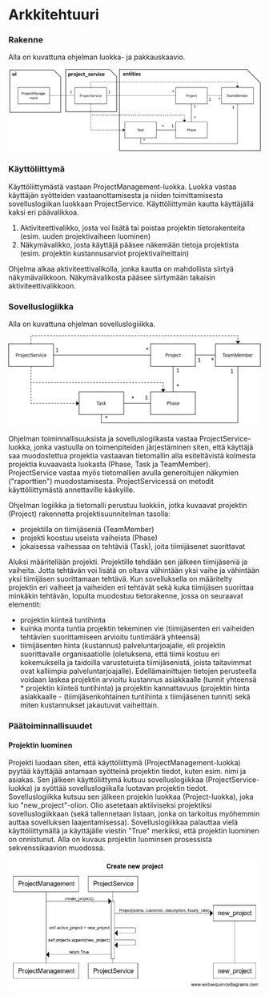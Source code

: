 # **Arkkitehtuuri**

### **Rakenne**

Alla on kuvattuna ohjelman luokka- ja pakkauskaavio.

![..](/dokumentaatio/kuvat/pakkausjaluokkakaavio.png)

### **Käyttöliittymä**

Käyttöliittymästä vastaan ProjectManagement-luokka. Luokka vastaa käyttäjän syötteiden vastaanottamisesta ja niiden toimittamisesta sovelluslogiikan luokkaan ProjectService. Käyttöliittymän kautta käyttäjällä kaksi eri päävalikkoa.
1. Aktiviteettivalikko, josta voi lisätä tai poistaa projektin tietorakenteita (esim. uuden projektivaiheen luominen)
2. Näkymävalikko, josta käyttäjä pääsee näkemään tietoja projektista (esim. projektin kustannusarviot projektivaiheittain)

Ohjelma alkaa aktiviteettivalikolla, jonka kautta on mahdollista siirtyä näkymävalikkoon. Näkymävalikosta pääsee siirtymään takaisin aktiviteettivalikkoon.

### **Sovelluslogiikka**

Alla on kuvattuna ohjelman sovelluslogiiikka.

![Kuvaus sovelluslogiikasta](/dokumentaatio/kuvat/sovelluslogiikka.png)

Ohjelman toiminnallisuuksista ja sovelluslogiikasta vastaa ProjectService-luokka, jonka vastuulla on toimenpiteiden järjestäminen siten, että käyttäjä saa muodostettua projektia vastaavan tietomallin alla esiteltävistä kolmesta projektia kuvaavasta luokasta (Phase, Task ja TeamMember). ProjectService vastaa myös tietomallien avulla generoitujen näkymien ("raporttien") muodostamisesta. ProjectServicessä on metodit käyttöliittymästä annettaville käskyille.

Ohjelman logiikka ja tietomalli perustuu luokkiin, jotka kuvaavat projektin (Project) rakennetta projektisuunnitelman tasolla:
- projektilla on tiimijäseniä (TeamMember)
- projekti koostuu useista vaiheista (Phase)
- jokaisessa vaihessaa on tehtäviä (Task), joita tiimijäsenet suorittavat

Aluksi määritellään projekti. Projektille tehdään sen jälkeen tiimijäseniä ja vaiheita. Jotta tehtävän voi lisätä on oltava vähintään yksi vaihe ja vähintään yksi tiimijäsen suorittamaan tehtävä.
Kun sovelluksella on määritelty projektin eri vaiheet ja vaiheiden eri tehtävät sekä kuka tiimijäsen suorittaa minkäkin tehtävän, lopulta muodostuu tietorakenne, jossa on seuraavat elementit:
- projektin kiinteä tuntihinta
- kuinka monta tuntia projektin tekeminen vie (tiimijäsenten eri vaiheiden tehtävien suorittamiseen arvioitu tuntimäärä yhteensä)
- tiimijäsenten hinta (kustannus) palveluntarjoajalle, eli projektin suorittavalle organisaatiolle (oletuksena, että tiimii kostuu eri kokemuksella ja taidoilla varustetuista tiimijäsenistä, joista taitavimmat ovat kalliimpia palveluntarjoajalle).
Edellämainittujen tietojen perusteella voidaan laskea projektin arvioitu kustannus asiakkaalle (tunnit yhteensä * projektin kiinteä tuntihinta) ja projektin kannattavuus (projektin hinta asiakkaalle - (tiimijäsenkohtainen tuntihinta x tiimijäsenen tunnit) sekä miten kustannukset jakautuvat vaiheittain. 


### **Päätoiminnallisuudet**

#### **Projektin luominen**

Projekti luodaan siten, että käyttöliittymä (ProjectManagement-luokka) pyytää käyttäjää antamaan syötteinä projektin tiedot, kuten esim. nimi ja asiakas. Sen jälkeen käyttöliittymä kutsuu sovelluslogiikkaa (ProjectService-luokka) ja syöttää sovelluslogiikalla luotavan projektin tiedot. Sovelluslogiikka kutsuu sen jälkeen projekin luokkaa (Project-luokka), joka luo "new_project"-olion. Olio asetetaan aktiiviseksi projektiksi sovelluslogiikkaan (sekä tallennetaan listaan, jonka on tarkoitus myöhemmin auttaa sovelluksen laajentamisessa). Sovelluslogiikkaa palauttaa vielä käyttöliittymällä ja käyttäjälle viestin "True" merkiksi, että projektin luominen on onnistunut. Alla on kuvaus projektin luominsen prosessista sekvenssikaavion muodossa.

![Projektin luominen](/dokumentaatio/kuvat/projektin_luonti.png)
